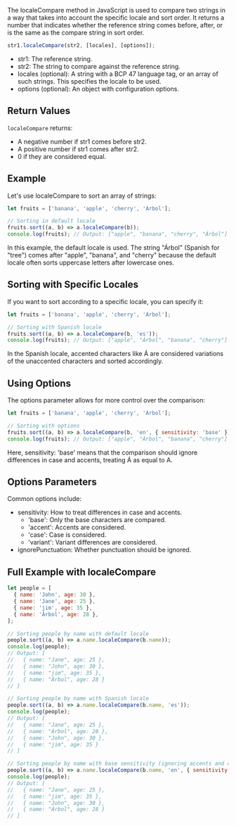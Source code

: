 The localeCompare method in JavaScript is used to compare two strings in a way that takes into account the specific locale and sort order. It returns a number that indicates whether the reference string comes before, after, or is the same as the compare string in sort order.

```js
str1.localeCompare(str2, [locales], [options]);
```

- str1: The reference string.
- str2: The string to compare against the reference string.
- locales (optional): A string with a BCP 47 language tag, or an array of such strings. This specifies the locale to be used.
- options (optional): An object with configuration options.

## Return Values

`localeCompare` returns:

- A negative number if str1 comes before str2.
- A positive number if str1 comes after str2.
- 0 if they are considered equal.

## Example

Let's use localeCompare to sort an array of strings:

```js
let fruits = ['banana', 'apple', 'cherry', 'Árbol'];

// Sorting in default locale
fruits.sort((a, b) => a.localeCompare(b));
console.log(fruits); // Output: ["apple", "banana", "cherry", "Árbol"]
```

In this example, the default locale is used. The string "Árbol" (Spanish for "tree") comes after "apple", "banana", and "cherry" because the default locale often sorts uppercase letters after lowercase ones.

## Sorting with Specific Locales

If you want to sort according to a specific locale, you can specify it:

```js
let fruits = ['banana', 'apple', 'cherry', 'Árbol'];

// Sorting with Spanish locale
fruits.sort((a, b) => a.localeCompare(b, 'es'));
console.log(fruits); // Output: ["apple", "Árbol", "banana", "cherry"]
```

In the Spanish locale, accented characters like Á are considered variations of the unaccented characters and sorted accordingly.

## Using Options

The options parameter allows for more control over the comparison:

```js
let fruits = ['banana', 'apple', 'cherry', 'Árbol'];

// Sorting with options
fruits.sort((a, b) => a.localeCompare(b, 'en', { sensitivity: 'base' }));
console.log(fruits); // Output: ["apple", "Árbol", "banana", "cherry"]
```

Here, sensitivity: 'base' means that the comparison should ignore differences in case and accents, treating Á as equal to A.

## Options Parameters

Common options include:

- sensitivity: How to treat differences in case and accents.
  - 'base': Only the base characters are compared.
  - 'accent': Accents are considered.
  - 'case': Case is considered.
  - 'variant': Variant differences are considered.
- ignorePunctuation: Whether punctuation should be ignored.

## Full Example with localeCompare

```js
let people = [
  { name: 'John', age: 30 },
  { name: 'Jane', age: 25 },
  { name: 'jim', age: 35 },
  { name: 'Árbol', age: 28 },
];

// Sorting people by name with default locale
people.sort((a, b) => a.name.localeCompare(b.name));
console.log(people);
// Output: [
//   { name: "Jane", age: 25 },
//   { name: "John", age: 30 },
//   { name: "jim", age: 35 },
//   { name: "Árbol", age: 28 }
// ]

// Sorting people by name with Spanish locale
people.sort((a, b) => a.name.localeCompare(b.name, 'es'));
console.log(people);
// Output: [
//   { name: "Jane", age: 25 },
//   { name: "Árbol", age: 28 },
//   { name: "John", age: 30 },
//   { name: "jim", age: 35 }
// ]

// Sorting people by name with base sensitivity (ignoring accents and case)
people.sort((a, b) => a.name.localeCompare(b.name, 'en', { sensitivity: 'base' }));
console.log(people);
// Output: [
//   { name: "Jane", age: 25 },
//   { name: "jim", age: 35 },
//   { name: "John", age: 30 },
//   { name: "Árbol", age: 28 }
// ]
```

